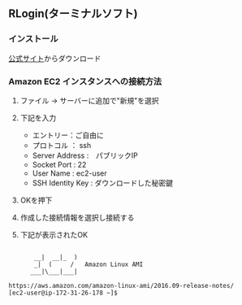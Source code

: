 ## RLogin(ターミナルソフト)

### インストール
[公式サイト](http://nanno.dip.jp/softlib/man/rlogin/)からダウンロード

### Amazon EC2 インスタンスへの接続方法

1. ファイル -> サーバーに追加で"新規"を選択

2. 下記を入力

	- エントリー：ご自由に
	- プロトコル ： ssh
	- Server Address :　パブリックIP
	- Socket Port : 22
	- User Name : ec2-user
	- SSH Identity Key : ダウンロードした秘密鍵

3. OKを押下

4. 作成した接続情報を選択し接続する

5. 下記が表示されたOK

~~~

       __|  __|_  )
       _|  (     /   Amazon Linux AMI
      ___|\___|___|

https://aws.amazon.com/amazon-linux-ami/2016.09-release-notes/
[ec2-user@ip-172-31-26-178 ~]$ 
~~~